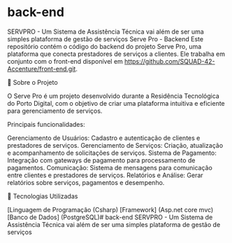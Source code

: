 # back-end
SERVPRO - Um Sistema de Assistência Técnica vai além de ser uma simples plataforma de gestão de serviços
Serve Pro - Backend
Este repositório contém o código do backend do projeto Serve Pro, uma plataforma que conecta prestadores de serviços a clientes. Ele trabalha em conjunto com o front-end disponível em https://github.com/SQUAD-42-Accenture/front-end.git.

📖 Sobre o Projeto

O Serve Pro é um projeto desenvolvido durante a Residência Tecnológica do Porto Digital, com o objetivo de criar uma plataforma intuitiva e eficiente para gerenciamento de serviços.

Principais funcionalidades:

Gerenciamento de Usuários: Cadastro e autenticação de clientes e prestadores de serviços.
Gerenciamento de Serviços: Criação, atualização e acompanhamento de solicitações de serviços.
Sistema de Pagamento: Integração com gateways de pagamento para processamento de pagamentos.
Comunicação: Sistema de mensagens para comunicação entre clientes e prestadores de serviços.
Relatórios e Análise: Gerar relatórios sobre serviços, pagamentos e desempenho.

🚀 Tecnologias Utilizadas

[Linguagem de Programação (Csharp)
[Framework] (Asp.net core mvc)
[Banco de Dados] (PostgreSQL)# back-end
SERVPRO - Um Sistema de Assistência Técnica vai além de ser uma simples plataforma de gestão de serviços
